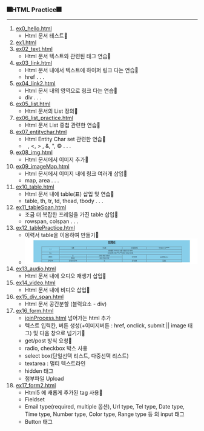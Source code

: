 ### 🎆HTML Practice🎆
---
1. [ex0_hello.html](./ex0_hello.html)
    - Html 문서 테스트🎈
2. [ex1.html](./ex1.html)
3. [ex02_text.html](./ex02_text.html)
   - Html 문서 텍스트와 관련된 태그 연습🧨
4. [ex03_link.html](./ex03_link.html)
   - Html 문서 내에서 텍스트에 하이퍼 링크 다는 연습🎄
   - href . . .
5. [ex04_link2.html](./ex04_link2.html)
   - Html 문서 내의 영역으로 링크 다는 연습🎀
   - div . . .
6. [ex05_list.html](./ex05_list.html)
    - Html 문서의 List 정의🎁
7. [ex06_list_practice.html](./ex06_list_practice.html)
   - Html 문서 List 중첩 관련한 연습🎢
8. [ex07_entitychar.html](./ex07_entitychar.html)
   - Html Entity Char set 관련한 연습🎪
   - &nbsp; , &lt;, &gt; , &amp;, &quot;, &copy; . . .
9.  [ex08_img.html](./ex08_img.html)
    - Html 문서에서 이미지 추가🎐
10. [ex09_imageMap.html](./ex09_imageMap.html)
    - Html 문서에서 이미지 내에 링크 여러개 삽입🎏
    - map, area . . .
11. [ex10_table.html](./ex10_table.html)
    - Html 문서 내에 table(표) 삽입 및 연습🎋
    - table, th, tr, td, thead, tbody . . .
12. [ex11_tableSpan.html](./ex11_tableSpan.html)
    - 조금 더 복잡한 프레임을 가진 table 삽입🎑
    - rowspan, colspan . . .
13. [ex12_tablePractice.html](./ex12_tablePractice.html)
    - 이력서 table을 이용하여 만들기🎃
    - ![이력서실습](img/test_submit.JPG)
14. [ex13_audio.html](./ex13_audio.html)
    - Html 문서 내에 오디오 재생기 삽입🎡
15. [ex14_video.html](./ex14_video.html)
    - Html 문서 내에 비디오 삽입👕
16. [ex15_div_span.html](./ex15_div.html)
    - Html 문서 공간분할 (블럭요소 - div)
17. [ex16_form.html](./ex16_form.html)
    + [joinProcess.html](./joinProcess.html) 넘어가는 html 추가
    - 텍스트 입력칸, 버튼 생성(+이미지버튼 : href, onclick, submit || image 태그) 및 다음 창으로 넘기기🎠
    - get/post 방식 요청👢
    - radio, checkbox 박스 사용
    - select box(단일선택 리스트, 다중선택 리스트)
    - textarea : 멀티 텍스트라인
    - hidden 태그
    - 첨부파일 Upload
18. [ex17_form2.html](./ex17_form2.html)
    - Html5 에 새롭게 추가된 tag 사용🧲
    - Fieldset
    - Email type(required, multiple 옵션), Url type, Tel type, Date type, Time type, Number type, Color type, Range type 등 의 input 태그
    - Button 태그